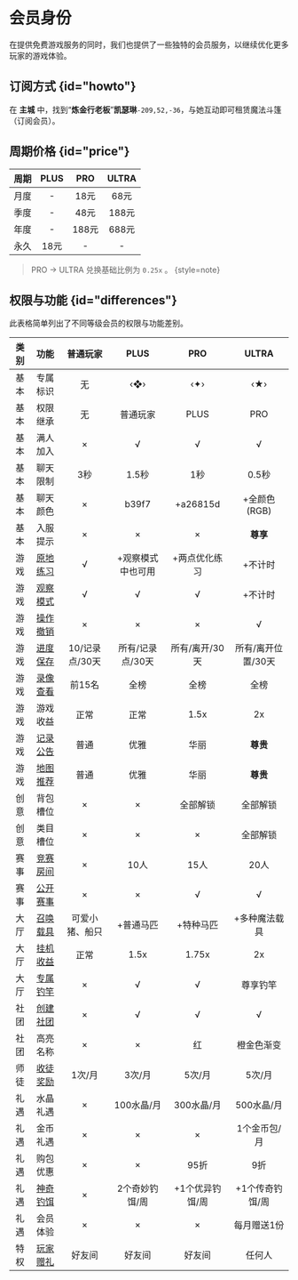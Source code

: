 # 会员身份

在提供免费游戏服务的同时，我们也提供了一些独特的会员服务，以继续优化更多玩家的游戏体验。

## 订阅方式 {id="howto"}

在 **主城** 中，找到“**炼金行老板**”**凯瑟琳**`-209,52,-36`，与她互动即可租赁魔法斗篷（订阅会员）。

## 周期价格 {id="price"}

| 周期 | PLUS | PRO  | ULTRA |
|:--:|:----:|:----:|:-----:|
| 月度 |  -   | 18元  |  68元  |
| 季度 |  -   | 48元  | 188元  |
| 年度 |  -   | 188元 | 688元  |
| 永久 | 18元  |  -   |   -   |

> PRO -> ULTRA 兑换基础比例为 `0.25x` 。 {style=note}

## 权限与功能 {id="differences"}

此表格简单列出了不同等级会员的权限与功能差别。

| 类别 |               功能                |    普通玩家    |    PLUS    |    PRO    |    ULTRA    |
|:--:|:-------------------------------:|:----------:|:----------:|:---------:|:-----------:|
| 基本 |              专属标识               |     无      |    ‹❖›     |    ‹✦›    |     ‹★›     |
| 基本 |              权限继承               |     无      |    普通玩家    |   PLUS    |     PRO     |
| 基本 |              满人加入               |     ×      |     √      |     √     |      √      |
| 基本 |              聊天限制               |     3秒     |    1.5秒    |    1秒     |    0.5秒     |
| 基本 |              聊天颜色               |     ×      |   b39f7    | +a26815d  |  +全颜色(RGB)  |
| 基本 |              入服提示               |     ×      |     ×      |     ×     |   **尊享**    | 
| 游戏 |    [原地练习](game.md#practice)     |     √      | +观察模式中也可用  |  +两点优化练习  |    +不计时     |
| 游戏 |    [观察模式](game.md#spectate)     |     √      |     √      |     √     |    +不计时     |
| 游戏 |     [操作撤销](game.md#regress)     |     ×      |     ×      |     ×     |      √      |
| 游戏 |  [进度保存](game.md#progress-save)  | 10/记录点/30天 | 所有/记录点/30天 | 所有/离开/30天 | 所有/离开位置/30天 |
| 游戏 |     [录像查看](game.md#replay)      |    前15名    |     全榜     |    全榜     |     全榜      |
| 游戏 |              游戏收益               |     正常     |     正常     |   1.5x    |     2x      | 
| 游戏 | [记录公告](game.md#record-announce) |     普通     |     优雅     |    华丽     |   **尊贵**    | 
| 游戏 |    [地图推荐](game.md#recommend)    |     普通     |     优雅     |    华丽     |   **尊贵**    | 
| 创意 |              背包槽位               |     ×      |     ×      |   全部解锁    |    全部解锁     | 
| 创意 |              类目槽位               |     ×      |     ×      |     ×     |    全部解锁     | 
| 赛事 |     [竞赛房间](matches.md#room)     |     ×      |    10人     |    15人    |     20人     |
| 赛事 |     [公开赛事](competition.md)      |     ×      |     ×      |     √     |      √      |
| 大厅 |    [召唤载具](lobby.md#vehicle)     |  可爱小猪、船只   |   +普通马匹    |   +特种马匹   |   +多种魔法载具   | 
| 大厅 |    [挂机收益](lobby.md#afk-pool)    |     正常     |    1.5x    |   1.75x   |     2x      | 
| 大厅 |    [专属钓竿](lobby.md#fishing)     |     ×      |     √      |     √     |    尊享钓竿     | 
| 社团 |        [创建社团](league.md)        |     ×      |     √      |     √     |      √      | 
| 社团 |              高亮名称               |     ×      |     ×      |     红     |    橙金色渐变    | 
| 师徒 |        [收徒奖励](mentor.md)        |    1次/月    |    3次/月    |   5次/月    |    5次/月     | 
| 礼遇 |              水晶礼遇               |     ×      |  100水晶/月   |  300水晶/月  |   500水晶/月   | 
| 礼遇 |              金币礼遇               |     ×      |     ×      |     ×     |   1个金币包/月   | 
| 礼遇 |              购包优惠               |     ×      |     ×      |    95折    |     9折      | 
| 礼遇 |    [神奇钓饵](lobby.md#fishing)     |     ×      |  2个奇妙钓饵/周  | +1个优异钓饵/周 |  +1个传奇钓饵/周  | 
| 礼遇 |              会员体验               |     ×      |     ×      |     ×     |   每月赠送1份    | 
| 特权 |     [玩家赠礼](store.md#gifts)      |    好友间     |    好友间     |    好友间    |     任何人     |